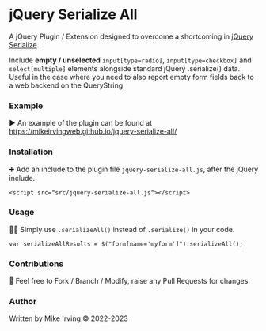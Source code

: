 # jQuery Serialize All

A jQuery Plugin / Extension designed to overcome a shortcoming in [jQuery Serialize](https://api.jquery.com/serialize/).

Include **empty / unselected** `input[type=radio]`, `input[type=checkbox]` and `select[multiple]` elements alongside standard jQuery .serialize() data. Useful in the case where you need to also report empty form fields back to a web backend on the QueryString.

### Example

▶️ An example of the plugin can be found at https://mikeirvingweb.github.io/jquery-serialize-all/

### Installation

➕ Add an include to the plugin file `jquery-serialize-all.js`, after the jQuery include.

`<script src="src/jquery-serialize-all.js"></script>`

### Usage
🧑‍💻 Simply use `.serializeAll()` instead of `.serialize()` in your code.

`var serializeAllResults = $("form[name='myform']").serializeAll();`

### Contributions

🍴 Feel free to Fork / Branch / Modify, raise any Pull Requests for changes.

### Author

Written by Mike Irving © 2022-2023
